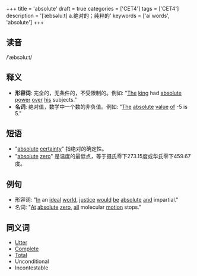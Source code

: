 +++
title = 'absolute'
draft = true
categories = ['CET4']
tags = ['CET4']
description = '[ˈæbsəluːt] a.绝对的；纯粹的'
keywords = ['ai words', 'absolute']
+++

## 读音
/ˈæbsəluːt/

## 释义
- **形容词**: 完全的，无条件的，不受限制的。例如: "[The](/zh/post/the/) [king](/zh/post/king/) had [absolute](/zh/post/absolute/) [power](/zh/post/power/) [over](/zh/post/over/) [his](/zh/post/his/) subjects."
- **名词**: 绝对值，数学中一个数的非负值。例如: "[The](/zh/post/the/) [absolute](/zh/post/absolute/) [value](/zh/post/value/) [of](/zh/post/of/) -5 is 5."

## 短语
- "[absolute](/zh/post/absolute/) [certainty](/zh/post/certainty/)" 指绝对的确定性。
- "[absolute](/zh/post/absolute/) [zero](/zh/post/zero/)" 是温度的最低点，等于摄氏零下273.15度或华氏零下459.67度。

## 例句
- 形容词: "[In](/zh/post/in/) an [ideal](/zh/post/ideal/) [world](/zh/post/world/), [justice](/zh/post/justice/) [would](/zh/post/would/) [be](/zh/post/be/) [absolute](/zh/post/absolute/) [and](/zh/post/and/) impartial."
- 名词: "[At](/zh/post/at/) [absolute](/zh/post/absolute/) [zero](/zh/post/zero/), [all](/zh/post/all/) molecular [motion](/zh/post/motion/) stops."

## 同义词
- [Utter](/zh/post/utter/)
- [Complete](/zh/post/complete/)
- [Total](/zh/post/total/)
- Unconditional
- Incontestable
